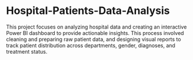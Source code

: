# Hospital-Patients-Data-Analysis
This project focuses on analyzing hospital data and creating an interactive Power BI dashboard to provide actionable insights. This process involved cleaning and preparing raw patient data, and designing visual reports to track patient distribution across departments, gender, diagnoses, and treatment status.
